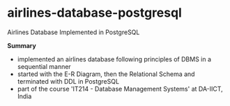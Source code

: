 # airlines-database-postgresql
 Airlines Database Implemented in PostgreSQL

**Summary**
- implemented an airlines database following principles of DBMS in a sequential manner
- started with the E-R Diagram, then the Relational Schema and terminated with DDL in PostgreSQL
- part of the course 'IT214 - Database Management Systems' at DA-IICT, India